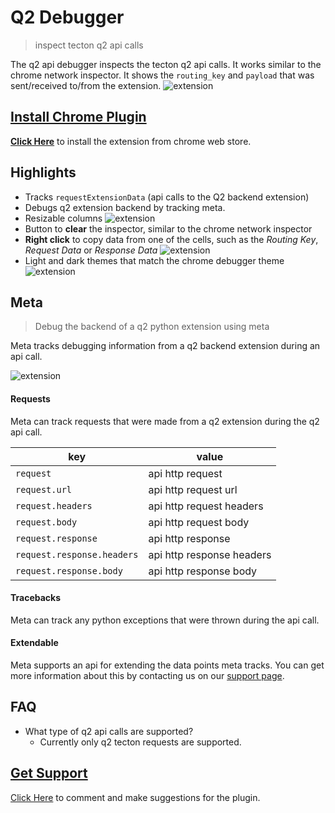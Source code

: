 # Q2 Debugger

> inspect tecton q2 api calls

The q2 api debugger inspects the tecton q2 api calls. It works similar to the chrome network inspector.
It shows the `routing_key` and `payload` that was sent/received to/from the extension.
![extension](https://nuevesolutions.com/wp-content/uploads/2020/10/Screenshot-from-2020-10-05-12-28-40.png)

## [Install Chrome Plugin](https://chrome.google.com/webstore/detail/q2-debugger/ofenoeokeajgginmciegemdiioglcdio)

**[Click Here](https://chrome.google.com/webstore/detail/q2-debugger/ofenoeokeajgginmciegemdiioglcdio)** to install the extension from chrome web store.

## Highlights
  - Tracks `requestExtensionData` (api calls to the Q2 backend extension)
  - Debugs q2 extension backend by tracking meta.
  - Resizable columns
	![extension](https://nuevesolutions.com/wp-content/uploads/2020/10/Screenshot-from-2020-10-05-12-34-11.png)
  - Button to **clear** the inspector, similar to the chrome network inspector
  - **Right click** to copy data from one of the cells, such as the _Routing Key_, _Request Data_ or _Response Data_
	![extension](https://nuevesolutions.com/wp-content/uploads/2020/10/Screenshot-from-2020-10-06-12-32-33-1-1.png)
  - Light and dark themes that match the chrome debugger theme
	![extension](https://nuevesolutions.com/wp-content/uploads/2020/10/Screenshot-from-2020-10-05-12-27-30.png)

## Meta

> Debug the backend of a q2 python extension using meta

Meta tracks debugging information from a q2 backend extension during an api call.

![extension](https://nuevesolutions.com/wp-content/uploads/2020/10/smudged.jpeg)

#### Requests

Meta can track requests that were made from a q2 extension during the q2 api call.

| key                        | value                     |
| --------                   | ------------------------- |
| `request`                  | api http request          |
| `request.url`              | api http request url      |
| `request.headers`          | api http request headers  |
| `request.body`             | api http request body     |
| `request.response`         | api http response         |
| `request.response.headers` | api http response headers |
| `request.response.body`    | api http response body    |

#### Tracebacks

Meta can track any python exceptions that were thrown during the api call.

#### Extendable

Meta supports an api for extending the data points meta tracks. You can get more information about this by contacting us on our [support page](https://nuevesolutions.com/q2-api-debugger-chrome-extension).

## FAQ
  - What type of q2 api calls are supported?
    - Currently only q2 tecton requests are supported.

## [Get Support](https://nuevesolutions.com/q2-api-debugger-chrome-extension)

[Click Here](https://nuevesolutions.com/q2-api-debugger-chrome-extension) to comment and make suggestions for the plugin.
